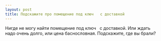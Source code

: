 ```yaml
---
layout: post 
title: Подскажите про помещение под ключ ‌ ‌ с доставкой 
--- 
```

Нигде не могу найти помещение под ключ ‌ ‌ с доставкой. Или ждать надо очень долго, или цена баснословная. Подскажите, где вы брали?